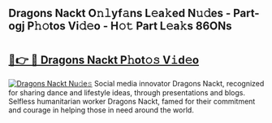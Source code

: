 ## Dragons Nackt O𝚗𝚕yf𝚊ns L𝚎a𝚔ed N𝚞𝚍es - Part-ogj P𝚑𝚘tos Vi𝚍𝚎o - H𝚘𝚝 Part L𝚎a𝚔s 86ONs

# <h2><a href="http://kf05jv.oniu.top/?m=Dragons+Nackt">🔗👉 🔴 Dragons Nackt P𝚑ot𝚘𝚜 V𝚒d𝚎o</a></h2>

[![Dragons Nackt Nu𝚍e𝚜](https://i.imgur.com/0qMVB7G.gif)](http://kf05jv.oniu.top/?m=Dragons+Nackt)
Social media innovator Dragons Nackt, recognized for sharing dance and lifestyle ideas, through presentations and blogs. Selfless humanitarian worker Dragons Nackt, famed for their commitment and courage in helping those in need around the world.  
